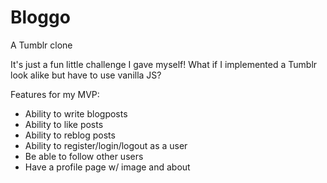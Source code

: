 # Bloggo
A Tumblr clone

It's just a fun little challenge I gave myself! What if I implemented a Tumblr look alike but have to use vanilla JS?

Features for my MVP:
- Ability to write blogposts
- Ability to like posts
- Ability to reblog posts
- Ability to register/login/logout as a user
- Be able to follow other users
- Have a profile page w/ image and about
